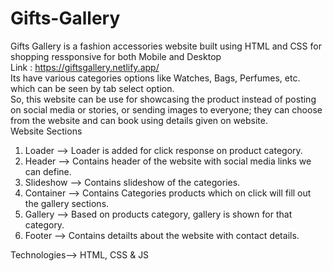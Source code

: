 # Gifts-Gallery
Gifts Gallery is a fashion accessories website built using HTML and CSS for shopping ressponsive for both Mobile and Desktop <br />
Link : https://giftsgallery.netlify.app/  <br />
Its have various categories options like Watches, Bags, Perfumes, etc. which can be seen by tab select option.  <br />
So, this website can be use for showcasing the product instead of posting on social media or stories, or sending images to everyone; they can choose from the website and can book using details given on website.  <br />
Website Sections <br />
1. Loader --> Loader is added for click response on product category.
2. Header --> Contains header of the website with social media links we can define.
4. Slideshow --> Contains slideshow of the categories.
5. Container --> Contains Categories products which on click will fill out the gallery sections.
6. Gallery --> Based on products category, gallery is shown for that category.
7. Footer --> Contains detailts about the website with contact details.

Technologies--> HTML, CSS & JS
